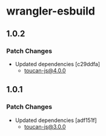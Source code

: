 # wrangler-esbuild

## 1.0.2

### Patch Changes

- Updated dependencies [c29ddfa]
  - toucan-js@4.0.0

## 1.0.1

### Patch Changes

- Updated dependencies [adf151f]
  - toucan-js@3.0.0
